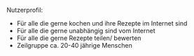 Nutzerprofil:
- Für alle die gerne kochen und ihre Rezepte im Internet sind
- Für alle die gerne unabhängig sind vom Internet
- Für alle die gerne Rezepte teilen/ bewerten
- Zeilgruppe ca. 20-40 jährige Menschen